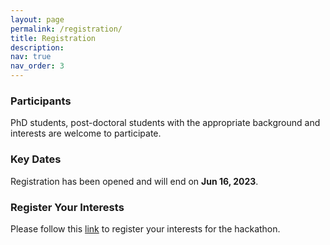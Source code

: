```yaml
---
layout: page
permalink: /registration/
title: Registration
description: 
nav: true
nav_order: 3
---
```


### Participants

PhD students, post-doctoral students with the appropriate background and interests are welcome to participate. 

### Key Dates

Registration has been opened and will end on **Jun 16, 2023**.

### Register Your Interests

Please follow this [link](https://forms.gle/aG2cSdGvCZYtTscE8) to register your interests for the hackathon.
